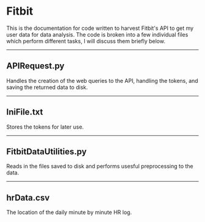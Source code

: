 # Fitbit

This is the documentation for code written to harvest Fitbit's API to get my user data for data analysis. The code is broken into a few individual files which perform different tasks, I will discuss them briefly below.

------------------------
APIRequest.py 
------------------------
Handles the creation of the web queries to the API, handling the tokens, and saving the returned data to disk.

-----------------------
IniFile.txt
-----------------------
Stores the tokens for later use.

-----------------------
FitbitDataUtilities.py
-----------------------
Reads in the files saved to disk and performs usesful preprocessing to the data.

-----------------------
hrData.csv
-----------------------
The location of the daily minute by minute HR log. 
